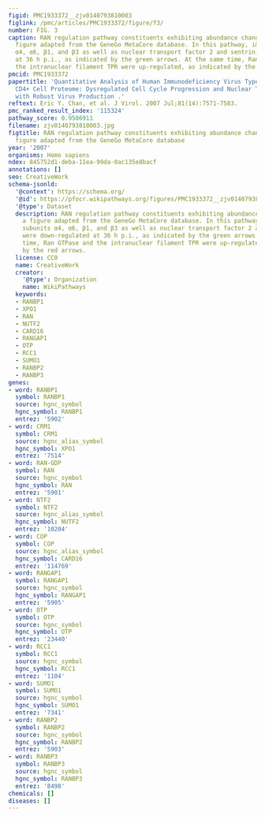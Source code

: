```yaml
---
figid: PMC1933372__zjv0140793810003
figlink: /pmc/articles/PMC1933372/figure/f3/
number: FIG. 3
caption: RAN regulation pathway constituents exhibiting abundance changes, with a
  figure adapted from the GeneGo MetaCore database. In this pathway, importin subunits
  α4, α6, β1, and β3 as well as nuclear transport factor 2 and sentrin, were down-regulated
  at 36 h p.i., as indicated by the green arrows. At the same time, Ran GTPase and
  the intranuclear filament TPR were up-regulated, as indicated by the red arrows.
pmcid: PMC1933372
papertitle: 'Quantitative Analysis of Human Immunodeficiency Virus Type 1-Infected
  CD4+ Cell Proteome: Dysregulated Cell Cycle Progression and Nuclear Transport Coincide
  with Robust Virus Production .'
reftext: Eric Y. Chan, et al. J Virol. 2007 Jul;81(14):7571-7583.
pmc_ranked_result_index: '115324'
pathway_score: 0.9586911
filename: zjv0140793810003.jpg
figtitle: RAN regulation pathway constituents exhibiting abundance changes, with a
  figure adapted from the GeneGo MetaCore database
year: '2007'
organisms: Homo sapiens
ndex: 845752d1-deba-11ea-99da-0ac135e8bacf
annotations: []
seo: CreativeWork
schema-jsonld:
  '@context': https://schema.org/
  '@id': https://pfocr.wikipathways.org/figures/PMC1933372__zjv0140793810003.html
  '@type': Dataset
  description: RAN regulation pathway constituents exhibiting abundance changes, with
    a figure adapted from the GeneGo MetaCore database. In this pathway, importin
    subunits α4, α6, β1, and β3 as well as nuclear transport factor 2 and sentrin,
    were down-regulated at 36 h p.i., as indicated by the green arrows. At the same
    time, Ran GTPase and the intranuclear filament TPR were up-regulated, as indicated
    by the red arrows.
  license: CC0
  name: CreativeWork
  creator:
    '@type': Organization
    name: WikiPathways
  keywords:
  - RANBP1
  - XPO1
  - RAN
  - NUTF2
  - CARD16
  - RANGAP1
  - OTP
  - RCC1
  - SUMO1
  - RANBP2
  - RANBP3
genes:
- word: RANBP1
  symbol: RANBP1
  source: hgnc_symbol
  hgnc_symbol: RANBP1
  entrez: '5902'
- word: CRM1
  symbol: CRM1
  source: hgnc_alias_symbol
  hgnc_symbol: XPO1
  entrez: '7514'
- word: RAN-GDP
  symbol: RAN
  source: hgnc_symbol
  hgnc_symbol: RAN
  entrez: '5901'
- word: NTF2
  symbol: NTF2
  source: hgnc_alias_symbol
  hgnc_symbol: NUTF2
  entrez: '10204'
- word: COP
  symbol: COP
  source: hgnc_alias_symbol
  hgnc_symbol: CARD16
  entrez: '114769'
- word: RANGAP1
  symbol: RANGAP1
  source: hgnc_symbol
  hgnc_symbol: RANGAP1
  entrez: '5905'
- word: OTP
  symbol: OTP
  source: hgnc_symbol
  hgnc_symbol: OTP
  entrez: '23440'
- word: RCC1
  symbol: RCC1
  source: hgnc_symbol
  hgnc_symbol: RCC1
  entrez: '1104'
- word: SUMO1
  symbol: SUMO1
  source: hgnc_symbol
  hgnc_symbol: SUMO1
  entrez: '7341'
- word: RANBP2
  symbol: RANBP2
  source: hgnc_symbol
  hgnc_symbol: RANBP2
  entrez: '5903'
- word: RANBP3
  symbol: RANBP3
  source: hgnc_symbol
  hgnc_symbol: RANBP3
  entrez: '8498'
chemicals: []
diseases: []
---
```


